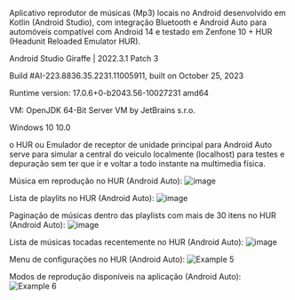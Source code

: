 Aplicativo reprodutor de músicas (Mp3) locais no Android desenvolvido em Kotlin (Android Studio), com integração Bluetooth e Android Auto para automóveis compatível com Android 14 e testado em Zenfone 10 + HUR (Headunit Reloaded Emulator HUR).



Android Studio Giraffe | 2022.3.1 Patch 3

Build #AI-223.8836.35.2231.11005911, built on October 25, 2023

Runtime version: 17.0.6+0-b2043.56-10027231 amd64

VM: OpenJDK 64-Bit Server VM by JetBrains s.r.o.

Windows 10 10.0

o HUR ou Emulador de receptor de unidade principal para Android Auto serve para simular a central do veiculo localmente (localhost) para testes e depuração sem ter que ir e voltar a todo instante na multimedia física.

Música em reprodução no HUR (Android Auto):
![image](https://github.com/willmello99/MediaPlayerDroid/assets/50001867/ddbff657-1666-43d4-b752-a08f1a93e4f8)

Lista de playlits no HUR (Android Auto):
![image](https://github.com/willmello99/MediaPlayerDroid/assets/50001867/467b635c-3c59-4044-bf88-fe8613c87f4e)

Paginação de músicas dentro das playlists com mais de 30 itens no HUR (Android Auto):
![image](https://github.com/willmello99/MediaPlayerDroid/assets/50001867/cf202be0-58d3-4f35-9cbe-777545b5f24b)

Lista de músicas tocadas recentemente no HUR (Android Auto):
![image](https://github.com/willmello99/MediaPlayerDroid/assets/50001867/1d6c25b8-8036-45c6-ae04-c7e2af6207f3)

Menu de configurações no HUR (Android Auto):
![Example 5](https://github.com/willmello99/MediaPlayerDroid/assets/50001867/7cd440b7-c75d-44c1-8c52-605d4666d2bf)

Modos de reprodução disponíveis na aplicação (Android Auto):
![Example 6](https://github.com/willmello99/MediaPlayerDroid/assets/50001867/7ecdb828-646c-4b24-aa2f-df74e7b80bd7)


